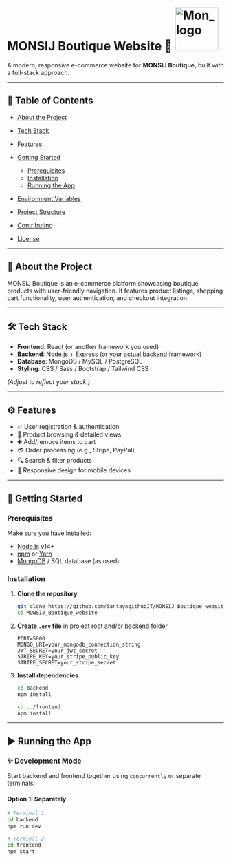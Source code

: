 # MONSIJ Boutique Website 🌟 <img width="100" height="100" alt="Mon_logo" src="https://github.com/user-attachments/assets/752a0a01-92e0-4132-b661-b8643cea8e52" />

A modern, responsive e-commerce website for **MONSIJ Boutique**, built with a full-stack approach.

---

## 🧭 Table of Contents

- [About the Project](#about-the-project)  

- [Tech Stack](#tech-stack)  
- [Features](#features)  
- [Getting Started](#getting-started)  
  - [Prerequisites](#prerequisites)  
  - [Installation](#installation)  
  - [Running the App](#running-the-app)  
- [Environment Variables](#environment-variables)  
- [Project Structure](#project-structure)  
- [Contributing](#contributing)  
- [License](#license)

---

## 📖 About the Project

MONSIJ Boutique is an e-commerce platform showcasing boutique products with user-friendly navigation. It features product listings, shopping cart functionality, user authentication, and checkout integration.

---

## 🛠️ Tech Stack

- **Frontend**: React (or another framework you used)  
- **Backend**: Node.js + Express (or your actual backend framework)  
- **Database**: MongoDB / MySQL / PostgreSQL  
- **Styling**: CSS / Sass / Bootstrap / Tailwind CSS  

*(Adjust to reflect your stack.)*

---

## ⚙️ Features

- ✅ User registration & authentication  
- 🛒 Product browsing & detailed views  
- ➕ Add/remove items to cart  
- 💳 Order processing (e.g., Stripe, PayPal)  
- 🔍 Search & filter products  
- 📱 Responsive design for mobile devices

---

## 🚀 Getting Started

### Prerequisites

Make sure you have installed:

- [Node.js](https://nodejs.org/) v14+  
- [npm](https://www.npmjs.com/) or [Yarn](https://yarnpkg.com/)  
- [MongoDB](https://www.mongodb.com/) / SQL database (as used)  

### Installation

1. **Clone the repository**

    ```bash
    git clone https://github.com/SantayogithubIT/MONSIJ_Boutique_website.git
    cd MONSIJ_Boutique_website
    ```

2. **Create `.env` file** in project root and/or backend folder

    ```env
    PORT=5000
    MONGO_URI=your_mongodb_connection_string
    JWT_SECRET=your_jwt_secret
    STRIPE_KEY=your_stripe_public_key
    STRIPE_SECRET=your_stripe_secret
    ```

3. **Install dependencies**

    ```bash
    cd backend
    npm install

    cd ../frontend
    npm install
    ```

---

## ▶️ Running the App

### ✨ Development Mode

Start backend and frontend together using `concurrently` or separate terminals:

#### Option 1: Separately

```bash
# Terminal 1
cd backend
npm run dev

# Terminal 2
cd frontend
npm start




